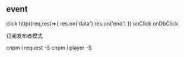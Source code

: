 ## event
click
http((req,res)=>{
    res.on('data')
    res.on('end')
})
onClick
onDbClick

订阅发布者模式

 cnpm i request -S
 cnpm i player -S